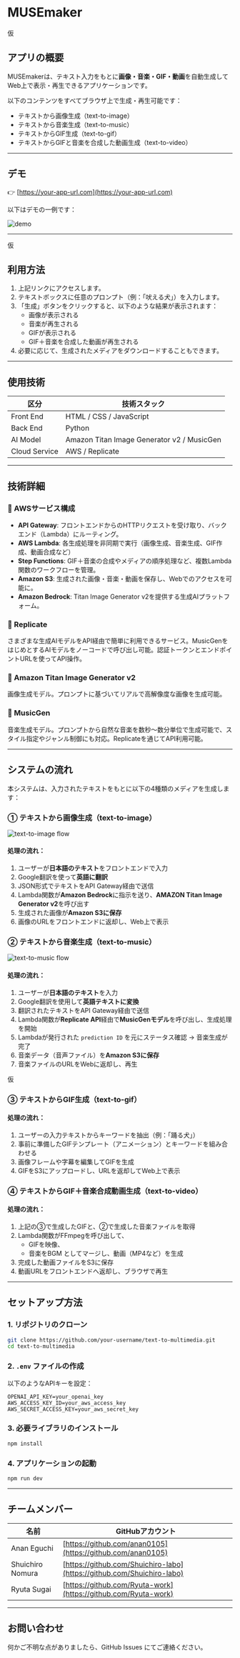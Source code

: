 # MUSEmaker
仮
## アプリの概要
MUSEmakerは、テキスト入力をもとに**画像・音楽・GIF・動画**を自動生成してWeb上で表示・再生できるアプリケーションです。

以下のコンテンツをすべてブラウザ上で生成・再生可能です：

- テキストから画像生成（text-to-image）
- テキストから音楽生成（text-to-music）
- テキストからGIF生成（text-to-gif）
- テキストからGIFと音楽を合成した動画生成（text-to-video）

---

## デモ

👉 [https://your-app-url.com](https://your-app-url.com)

以下はデモの一例です：

![demo](demo.gif)

---
仮
## 利用方法

1. 上記リンクにアクセスします。
2. テキストボックスに任意のプロンプト（例：「吠える犬」）を入力します。
3. 「生成」ボタンをクリックすると、以下のような結果が表示されます：
   - 画像が表示される
   - 音楽が再生される
   - GIFが表示される
   - GIF＋音楽を合成した動画が再生される
4. 必要に応じて、生成されたメディアをダウンロードすることもできます。

---

## 使用技術

| 区分 | 技術スタック |
|------|--------------|
| Front End | HTML / CSS / JavaScript |
| Back End | Python |
| AI Model | Amazon Titan Image Generator v2 / MusicGen |
| Cloud Service | AWS / Replicate |

---

## 技術詳細

### 🔹 AWSサービス構成

- **API Gateway**: フロントエンドからのHTTPリクエストを受け取り、バックエンド（Lambda）にルーティング。
- **AWS Lambda**: 各生成処理を非同期で実行（画像生成、音楽生成、GIF作成、動画合成など）
- **Step Functions**: GIF＋音楽の合成やメディアの順序処理など、複数Lambda関数のワークフローを管理。
- **Amazon S3**: 生成された画像・音楽・動画を保存し、Webでのアクセスを可能に。
- **Amazon Bedrock**: Titan Image Generator v2を提供する生成AIプラットフォーム。

### 🔹 Replicate
さまざまな生成AIモデルをAPI経由で簡単に利用できるサービス。MusicGenをはじめとするAIモデルをノーコードで呼び出し可能。認証トークンとエンドポイントURLを使ってAPI操作。

### 🔹 Amazon Titan Image Generator v2
画像生成モデル。プロンプトに基づいてリアルで高解像度な画像を生成可能。

### 🔹 MusicGen
音楽生成モデル。プロンプトから自然な音楽を数秒～数分単位で生成可能で、スタイル指定やジャンル制御にも対応。Replicateを通じてAPI利用可能。

---

## システムの流れ

本システムは、入力されたテキストをもとに以下の4種類のメディアを生成します：

### ① テキストから画像生成（text-to-image）

![text-to-image flow](b3390c84-ac01-4c25-a1aa-2c0a0ebd89d1.png)

#### 処理の流れ：

1. ユーザーが**日本語のテキスト**をフロントエンドで入力  
2. Google翻訳を使って**英語に翻訳**  
3. JSON形式でテキストをAPI Gateway経由で送信  
4. Lambda関数が**Amazon Bedrock**に指示を送り、**AMAZON Titan Image Generator v2**を呼び出す  
5. 生成された画像が**Amazon S3に保存**  
6. 画像のURLをフロントエンドに返却し、Web上で表示  

### ② テキストから音楽生成（text-to-music）

![text-to-music flow](a719a73b-497f-4f32-be22-ece39ba36c90.png)

#### 処理の流れ：

1. ユーザーが**日本語のテキスト**を入力  
2. Google翻訳を使用して**英語テキストに変換**  
3. 翻訳されたテキストをAPI Gateway経由で送信  
4. Lambda関数が**Replicate API**経由で**MusicGenモデル**を呼び出し、生成処理を開始  
5. Lambdaが発行された `prediction ID` を元にステータス確認 → 音楽生成が完了  
6. 音楽データ（音声ファイル）を**Amazon S3に保存**  
7. 音楽ファイルのURLをWebに返却し、再生  

仮
### ③ テキストからGIF生成（text-to-gif）

#### 処理の流れ：

1. ユーザーの入力テキストからキーワードを抽出（例：「踊る犬」）  
2. 事前に準備したGIFテンプレート（アニメーション）とキーワードを組み合わせる  
3. 画像フレームや字幕を編集してGIFを生成  
4. GIFをS3にアップロードし、URLを返却してWeb上で表示  

### ④ テキストからGIF＋音楽合成動画生成（text-to-video）

#### 処理の流れ：

1. 上記の③で生成したGIFと、②で生成した音楽ファイルを取得  
2. Lambda関数がFFmpegを呼び出して、
   - GIFを映像、
   - 音楽をBGM
   としてマージし、動画（MP4など）を生成  
3. 完成した動画ファイルをS3に保存  
4. 動画URLをフロントエンドへ返却し、ブラウザで再生

---

## セットアップ方法

### 1. リポジトリのクローン

```bash
git clone https://github.com/your-username/text-to-multimedia.git
cd text-to-multimedia
```

### 2. `.env` ファイルの作成

以下のようなAPIキーを設定：

```
OPENAI_API_KEY=your_openai_key
AWS_ACCESS_KEY_ID=your_aws_access_key
AWS_SECRET_ACCESS_KEY=your_aws_secret_key
```

### 3. 必要ライブラリのインストール

```bash
npm install
```

### 4. アプリケーションの起動

```bash
npm run dev
```
---

## チームメンバー

| 名前 | GitHubアカウント |
|------|------------------|
| Anan Eguchi | [https://github.com/anan0105](https://github.com/anan0105) |
| Shuichiro Nomura | [https://github.com/Shuichiro-labo](https://github.com/Shuichiro-labo) |
| Ryuta Sugai | [https://github.com/Ryuta-work](https://github.com/Ryuta-work) |

---

## お問い合わせ

何かご不明な点がありましたら、GitHub Issues にてご連絡ください。
